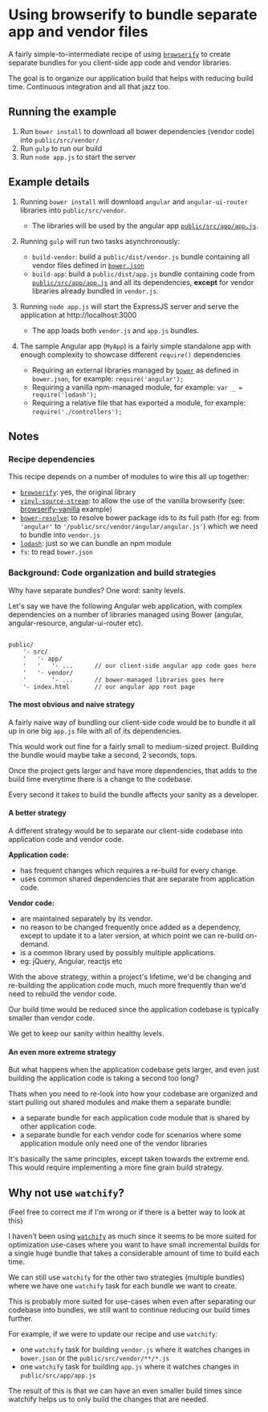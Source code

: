#  Using browserify to bundle separate app and vendor files

A fairly simple-to-intermediate recipe of using [```browserify```](https://github.com/substack/node-browserify) to create separate bundles for you client-side app code and vendor libraries.

The goal is to organize our application build that helps with reducing build time. Continuous integration and all that jazz too.

## Running the example

1. Run ```bower install``` to download all bower dependencies (vendor code) into ```public/src/vendor/```
2. Run ```gulp``` to run our build
3. Run ```node app.js``` to start the server


## Example details

1. Running ```bower install``` will download ```angular``` and ```angular-ui-router``` libraries into ```public/src/vendor```.
    * The libraries will be used by the angular app [```public/src/app/app.js```](public/src/app/app.js).
    
2. Running ```gulp``` will run two tasks asynchronously:
    * ```build-vendor```: build a ```public/dist/vendor.js``` bundle containing all vendor files defined in [```bower.json```](bower.json)
    * ```build-app```: build a ```public/dist/app.js``` bundle containing code from [```public/src/app/app.js```](public/src/app/app.js) and all its dependencies, **except** for vendor libraries already bundled in ```vendor.js```.
 
3. Running ```node app.js``` will start the ExpressJS server and serve the application at http://localhost:3000
    * The app loads both ```vendor.js``` and ```app.js``` bundles. 

4. The sample Angular app (```MyApp```) is a fairly simple standalone app with enough complexity to showcase different ```require()``` dependencies
    * Requiring an external libraries managed by [```bower```](http://bower.io) as defined in ```bower.json```, for example: ```require('angular');```
    * Requiring a vanilla npm-managed module, for example: ```var _ = require('lodash');```
    * Requiring a relative file that has exported a module, for example: ```require('./controllers');```
    

## Notes

### Recipe dependencies

This recipe depends on a number of modules to wire this all up together:

* [```browserify```](https://github.com/substack/node-browserify): yes, the original library
* [```vinyl-source-stream```](https://github.com/hughsk/vinyl-source-stream): to allow the use of the vanilla browserify (see: [browserify-vanilla](../browserify-vanilla) example)
* [```bower-resolve```](https://github.com/eugeneware/bower-resolve): to resolve bower package ids to its full path (for eg: from ```'angular'``` to ```'/public/src/vendor/angular/angular.js'```) which we need to bundle into ```vendor.js```
* [```lodash```](http://github.com/lodash/lodash): just so we can bundle an npm module
* ```fs```: to read ```bower.json```


### Background: Code organization and build strategies

Why have separate bundles? One word: sanity levels.

Let's say we have the following Angular web application, with complex dependencies 
on a number of libraries managed using Bower (angular, angular-resource, angular-ui-router etc).

```

public/
    '- src/
    '   '- app/
    '   '   '- ...      // our client-side angular app code goes here
    '   '- vendor/
    '       '- ...      // bower-managed libraries goes here
    '- index.html       // our angular app root page
```


#### The most obvious and naive strategy

A fairly naive way of bundling our client-side code would be to bundle it all up in one big ```app.js``` file with
all of its dependencies.

This would work out fine for a fairly small to medium-sized project. Building the bundle would maybe take a second, 2 seconds, tops.

Once the project gets larger and have more dependencies, that adds to the build time everytime there is a change to the codebase.

Every second it takes to build the bundle affects your sanity as a developer.


#### A better strategy

A different strategy would be to separate our client-side codebase into application code and vendor code.

**Application code:**
* has frequent changes which requires a re-build for every change.
* uses common shared dependencies that are separate from application code.

**Vendor code:**
* are maintained separately by its vendor.
* no reason to be changed frequently once added as a dependency, except to update it to a later version, at which point we can re-build on-demand.
* is a common library used by possibly multiple applications.
* eg: jQuery, Angular, reactjs etc

With the above strategy, within a project's lifetime, we'd be changing and re-building the application code much, much
more frequently than we'd need to rebuild the vendor code.

Our build time would be reduced since the application codebase is typically smaller than vendor code.

We get to keep our sanity within healthy levels.


#### An even more extreme strategy

But what happens when the application codebase gets larger, and even just building the application code is taking a second too long?

Thats when you need to re-look into how your codebase are organized and start pulling out shared modules and make them a separate bundle:
* a separate bundle for each application code module that is shared by other application code.
* a separate bundle for each vendor code for scenarios where some application module only need one of the vendor libraries

It's basically the same principles, except taken towards the extreme end. This would require implementing a more fine grain build strategy.

## Why not use ```watchify```?
(Feel free to correct me if I'm wrong or if there is a better way to look at this)

I haven't been using [```watchify```](https://github.com/substack/watchify) as much since it seems to be more suited for optimization use-cases where you want to have small incremental builds for a single huge bundle that takes a considerable amount of time to build each time.

We can still use ```watchify``` for the other two strategies (multiple bundles) where we have one ```watchify``` task for each bundle we want to create. 

This is probably more suited for use-cases when even after separating our codebase into bundles, we still want to continue reducing our build times further.

For example, if we were to update our recipe and use ```watchify```:
* one ```watchify``` task for building ```vendor.js``` where it watches changes in ```bower.json``` or the ```public/src/vendor/**/*.js```
* one ```watchify``` task for building ```app.js``` where it watches changes in ```public/src/app/app.js```

The result of this is that we can have an even smaller build times since watchify helps us to only build the changes that are needed.
